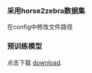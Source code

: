 ### 采用horse2zebra数据集
在config中修改文件路径

### 预训练模型
点击下载 [download](https://github.com/aladdinpersson/Machine-Learning-Collection/releases/download/1.0/CycleGAN_weights.zip).


